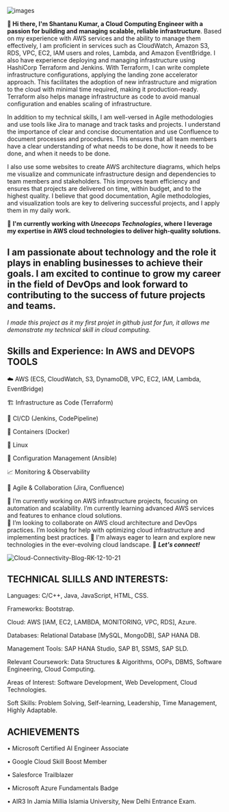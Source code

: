 ![images](https://github.com/user-attachments/assets/91ade1b7-e0df-4a1e-8137-76e43032e56c)

**👋 Hi there, I'm Shantanu Kumar, a Cloud Computing Engineer with a passion for building and managing scalable, reliable infrastructure**.
Based on my experience with AWS services and the ability to manage them effectively, I am proficient in services such as CloudWatch, Amazon S3, RDS, VPC, EC2, IAM users and roles, Lambda, and Amazon EventBridge. I also have experience deploying and managing infrastructure using HashiCorp Terraform and Jenkins. With Terraform, I can write complete infrastructure configurations, applying the landing zone accelerator approach. This facilitates the adoption of new infrastructure and migration to the cloud with minimal time required, making it production-ready. Terraform also helps manage infrastructure as code to avoid manual configuration and enables scaling of infrastructure.

In addition to my technical skills, I am well-versed in Agile methodologies and use tools like Jira to manage and track tasks and projects. I understand the importance of clear and concise documentation and use Confluence to document processes and procedures. This ensures that all team members have a clear understanding of what needs to be done, how it needs to be done, and when it needs to be done.

I also use some websites to create AWS architecture diagrams, which helps me visualize and communicate infrastructure design and dependencies to team members and stakeholders. This improves team efficiency and ensures that projects are delivered on time, within budget, and to the highest quality. I believe that good documentation, Agile methodologies, and visualization tools  are key to delivering successful projects, and I apply them in my daily work.

🚀 **I'm currently working with **_Uneecops Technologies_**, where I leverage my expertise in AWS cloud technologies to deliver high-quality solutions.**


## I am passionate about technology and the role it plays in enabling businesses to achieve their goals. I am excited to continue to grow my career in the field of DevOps and look forward to contributing to the success of future projects and teams.

_I made this project as it my first projet in github just for fun, it allows me demonstrate my technical skill in cloud computing._

## Skills and Experience: In AWS and DEVOPS TOOLS
☁️ AWS (ECS, CloudWatch, S3, DynamoDB, VPC, EC2, IAM, Lambda, EventBridge)

🏗️ Infrastructure as Code (Terraform)

🤖 CI/CD (Jenkins, CodePipeline)

🐳 Containers (Docker)

🐧 Linux

🔄 Configuration Management (Ansible)

📈 Monitoring & Observability

🤝 Agile & Collaboration (Jira, Confluence)


🔭 I’m currently working on AWS infrastructure projects, focusing on automation and scalability.  I’m currently learning advanced AWS services and features to enhance cloud solutions.  
🌱 I’m looking to collaborate on AWS cloud architecture and DevOps practices. I’m looking for help with optimizing cloud infrastructure and implementing best practices.
🌱 I'm always eager to learn and explore new technologies in the ever-evolving cloud landscape.
🔭 **_Let's connect!_**

![Cloud-Connectivity-Blog-RK-12-10-21](https://github.com/user-attachments/assets/942deeac-4dc4-4090-8ff2-38a538188b48)


## TECHNICAL SLILLS AND INTERESTS:
Languages: C/C++, Java, JavaScript, HTML, CSS. 

Frameworks: Bootstrap. 

Cloud: AWS [IAM, EC2, LAMBDA, MONITORING, VPC, RDS], Azure. 

Databases: Relational Database [MySQL, MongoDB], SAP HANA DB.

Management Tools: SAP HANA Studio, SAP B1, SSMS, SAP SLD. 

Relevant Coursework: Data Structures & Algorithms, OOPs, DBMS, Software Engineering, Cloud Computing. 

Areas of Interest: Software Development, Web Development, Cloud Technologies. 

Soft Skills: Problem Solving, Self-learning, Leadership, Time Management, Highly Adaptable.


## ACHIEVEMENTS  
• Microsoft Certified AI Engineer Associate

• Google Cloud Skill Boost Member 

• Salesforce Trailblazer 

• Microsoft Azure Fundamentals Badge

• AIR3 In Jamia Millia Islamia University, New Delhi Entrance Exam. 
